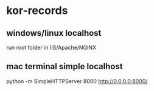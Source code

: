 # kor-records

## windows/linux localhost
run root folder in IIS/Apache/NGINX

## mac terminal simple localhost
python -m SimpleHTTPServer 8000
http://0.0.0.0:8000/